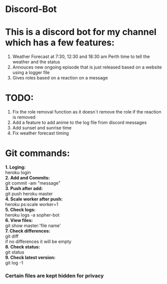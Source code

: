 # Discord-Bot
This is a discord bot for my channel which has a few features:
==============================================================
1. Weather Forecast at 7:30, 12:30 and 18:30 am Perth time to tell the weather and the status
2. Annouces new ongoing episode that is just released based on a website using a logger file
3. Gives roles based on a reaction on a message

TODO:
=======
1. Fix the role removal function as it doesn`t remove the role if the reaction is removed
2. Add a feature to add anime to the log file from discord messages
3. Add sunset and sunrise time
4. Fix weather forecast timing

Git commands:
============
**1. Loging:**\
heroku login\
**2. Add and Commits:**\
git commit -am "message"\
**3. Push after add:**\
git push heroku master\
**4. Scale worker after push:**\
heroku ps:scale worker=1\
**5. Check logs:**\
heroku logs -a sopher-bot\
**6. View files:**\
git show master:'file name'\
**7. Check differences:**\
git diff\
if no differences it will be empty\
**8. Check status:**\
git status\
**9. Check latest version:**\
git log -1

### Certain files are kept hidden for privacy ###
